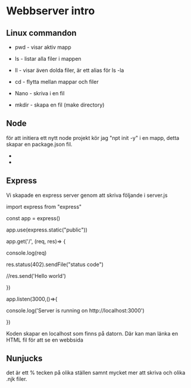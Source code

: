 # Webbserver intro



## Linux commandon

* pwd - visar aktiv mapp

* ls - listar alla filer i mappen

* ll - visar även dolda filer, är ett alias för ls -la

* cd - flytta mellan mappar och filer

* Nano - skriva i en fil

* mkdir - skapa en fil (make directory)


## Node

för att initiera ett nytt node projekt kör jag "npt init -y" i en mapp, detta skapar en package.json fil.

*

*

## Express

Vi skapade en express server genom att skriva följande i server.js


import express from "express"

const app = express()

app.use(express.static("public"))

app.get('/', (req, res)=> {

console.log(req)

res.status(402).sendFile("status code")

//res.send('Hello world')


})

app.listen(3000,()=>{

console.log('Server is running on http://localhost:3000')


})

Koden skapar en localhost som finns på datorn. Där kan man länka en HTML fil för att se en webbsida


## Nunjucks

det är ett % tecken på olika ställen samnt mycket mer att skriva och olika .njk filer.